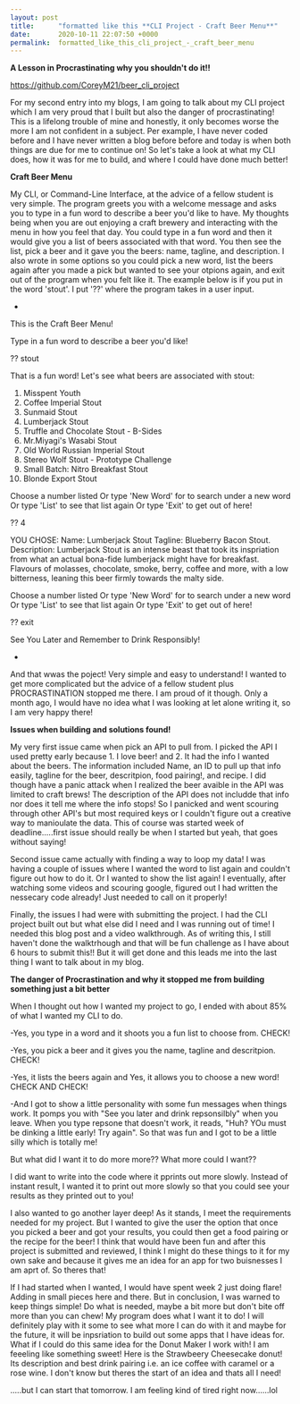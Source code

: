 ```yaml
---
layout: post
title:      "formatted like this **CLI Project - Craft Beer Menu**"
date:       2020-10-11 22:07:50 +0000
permalink:  formatted_like_this_cli_project_-_craft_beer_menu
---
```


**A Lesson in Procrastinating why you shouldn't do it!!**

https://github.com/CoreyM21/beer_cli_project

For my second entry into my blogs, I am going to talk about my CLI project which I am very proud that I built but also the danger of procrastinating! This is a lifelong trouble of mine and honestly, it only becomes worse the more I am not confident in a subject. Per example, I have never coded before and I have never written a blog before before and today is when both things are due for me to continue on! So let's take a look at what my CLI does, how it was for me to build, and where I could have done much better!

**Craft Beer Menu**

My CLI, or Command-Line Interface, at the advice of a fellow student is very simple. The program greets you with a welcome message and asks you to type in a fun word to describe a beer you'd like to have. My thoughts being when you are out enjoying a craft brewery and interacting with the menu in how you feel that day. You could type in a fun word and then it would give you a list of beers associated with that word. You then see the list, pick a beer and it gave you the beers: name, tagline, and description. I also wrote in some options so you could pick a new word, list the beers again after you made a pick but wanted to see your otpions again, and exit out of the program when you felt like it. The example below is if you put in the word 'stout'. I put '??' where the program takes in a user input. 

-
This is the Craft Beer Menu!

Type in a fun word to describe a beer you'd like!

?? stout



That is a fun word! Let's see what beers are associated with stout:

1. Misspent Youth
2. Coffee Imperial Stout
3. Sunmaid Stout
4. Lumberjack Stout
5. Truffle and Chocolate Stout - B-Sides
6. Mr.Miyagi's Wasabi Stout
7. Old World Russian Imperial Stout
8. Stereo Wolf Stout - Prototype Challenge
9. Small Batch: Nitro Breakfast Stout
10. Blonde Export Stout

Choose a number listed
Or type 'New Word' for to search under a new word
Or type 'List' to see that list again
Or type 'Exit' to get out of here!

?? 4

YOU CHOSE:
Name: Lumberjack Stout
Tagline: Blueberry Bacon Stout.
Description: Lumberjack Stout is an intense beast that took its inspriation from what an actual bona-fide lumberjack might have for breakfast. Flavours of molasses, chocolate, smoke, berry, coffee and more, with a low bitterness, leaning this beer firmly towards the malty side.


Choose a number listed
Or type 'New Word' for to search under a new word
Or type 'List' to see that list again
Or type 'Exit' to get out of here!

?? exit

See You Later and Remember to Drink Responsibly!

-

And that wwas the poject! Very simple and easy to understand! I wanted to get more complicated but the advice of a fellow student plus PROCRASTINATION stopped me there. I am proud of it though. Only a month ago, I would have no idea what I was looking at let alone writing it, so I am very happy there!

**Issues when building and solutions found!**

My very first issue came when pick an API to pull from. I picked the API I used pretty early because 1. I love beer! and 2. It had the info I wanted about the beers. The information included Name, an ID to pull up that info easily, tagline for the beer, descritpion, food pairing!, and recipe. I did though have a panic attack when I realized the beer avaible in the API was limited to craft brews! The description of the API does not includde that info nor does it tell me where the info stops! So I panicked and went scouring through other API's but most required keys or I couldn't figure out a creative way to manioulate the data. This of course was started week of deadline.....first issue should really be when I started but yeah, that goes without saying!

Second issue came actually with finding a way to loop my data! I was having a couple of issues where I wanted the word to list again and couldn't figure out how to do it. Or I wanted to show the list again! I eventually, after watching some videos and scouring google, figured out I had written the nessecary code already! Just needed to call on it properly!

Finally, the issues I had were with submitting the project. I had the CLI project built out but what else did I need and I was running out of time! I needed this blog post and a video walkthrough. As of writing this, I still haven't done the walktrhough and that will be fun challenge as I have about 6 hours to submit this!! But it will get done and this leads me into the last thing I want to talk about in my blog.

**The danger of Procrastination and why it stopped me from building something just a bit better**

When I thought out how I wanted my project to go, I ended with  about 85% of what I wanted my CLI to do. 

-Yes, you type in a word and it shoots you a fun list to choose from. CHECK!

-Yes, you pick a beer and it gives you the name, tagline and descritpion. CHECK!

-Yes, it lists the beers again and Yes, it allows you to choose a new word! CHECK AND CHECK!

-And I got to show a little personality with some fun messages when things work. It pomps you with "See you later and drink repsonsilbly" when you leave. When you type  repsone that doesn't work, it reads, "Huh? YOu must be dinking a little early! Try again". So that was fun and I got to be a little silly which is totally me!

But what did I want it to do more more?? What more could I want??

I did want to write into the code where it pprints out more slowly. Instead of instant result, I wanted it to print out more slowly so that you could see your results as they printed out to you! 

I also wanted to go another layer deep! As it stands, I meet the requirements needed for my project. But I wanted to give the user the option that once you picked a beer and got your results, you could then get a food pairing or the recipe for the beer! I think that would have been fun and after this project is submitted and reviewed, I think I might do these things to it for my own sake and because it gives me an idea for an app for two buisnesses I am aprt of. So theres that!


If I had started when I wanted, I would have spent week 2 just doing flare! Adding in small pieces here and there. But in conclusion, I was warned to keep things simple! Do what is needed, maybe a bit more but don't bite off more than you can chew! My program does what I want it to do! I will definitely play with it some to see what more I can do with it and maybe for the future, it will be inpsriation to build out some apps that I have ideas for. What if I could do this same idea for the Donut Maker I work with! I am feeeling like something sweet! Here is the Strawbeery Cheesecake donut! Its description and best drink pairing i.e. an ice coffee with caramel or a rose wine. I don't know but theres the start of an idea and thats all I need!

.....but I can start that tomorrow. I am feeling kind of tired right now......lol













